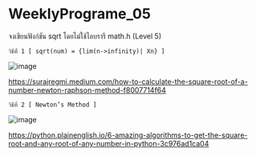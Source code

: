 # WeeklyPrograme_05
จงเขียนฟังก์ชัน sqrt โดยไม่ใช้ไลบรารี math.h (Level 5)

	วิธีที่่ 1 [ sqrt(num) = {lim(n->infinity)| Xn} ]
![image](https://user-images.githubusercontent.com/110451238/184361109-a98915fd-f18a-42a2-bcfd-2e55ed230a90.png)
	
https://surajregmi.medium.com/how-to-calculate-the-square-root-of-a-number-newton-raphson-method-f8007714f64

	วิธีที่ 2 [ Newton’s Method ]
![image](https://user-images.githubusercontent.com/110451238/184372601-05e380f6-aa65-4369-9760-52f41ebb57ba.png)

https://python.plainenglish.io/6-amazing-algorithms-to-get-the-square-root-and-any-root-of-any-number-in-python-3c976ad1ca04
